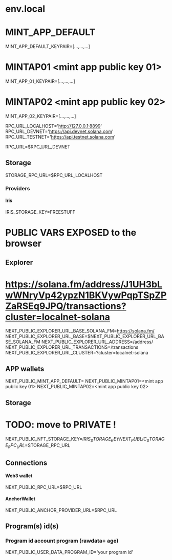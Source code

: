 # env.local


# MINT_APP_DEFAULT <mint app default public key>
MINT_APP_DEFAULT_KEYPAIR=[...,...,...]

# MINTAP01 <mint app public key 01>
MINT_APP_01_KEYPAIR=[...,...,...]

# MINTAP02 <mint app public key 02>
MINT_APP_02_KEYPAIR=[...,...,...]


RPC_URL_LOCALHOST='http://127.0.0.1:8899'
RPC_URL_DEVNET='https://api.devnet.solana.com'
RPC_URL_TESTNET='https://api.testnet.solana.com'

RPC_URL=$RPC_URL_DEVNET

## Storage
STORAGE_RPC_URL=$RPC_URL_LOCALHOST

### Providers
#### Iris
IRIS_STORAGE_KEY=FREESTUFF

# PUBLIC VARS EXPOSED to the browser


## Explorer
# https://solana.fm/address/J1UH3bLwWNryVp42ypzN1BKVywPqpTSpZPZaRSEq9JPQ/transactions?cluster=localnet-solana
NEXT_PUBLIC_EXPLORER_URL_BASE_SOLANA_FM=https://solana.fm/
NEXT_PUBLIC_EXPLORER_URL_BASE=$NEXT_PUBLIC_EXPLORER_URL_BASE_SOLANA_FM
NEXT_PUBLIC_EXPLORER_URL_ADDRESS=/address/
NEXT_PUBLIC_EXPLORER_URL_TRANSACTIONS=/transactions
NEXT_PUBLIC_EXPLORER_URL_CLUSTER=?cluster=localnet-solana


## APP wallets
NEXT_PUBLIC_MINT_APP_DEFAULT=<mint app default public key>
NEXT_PUBLIC_MINTAP01=<mint app public key 01>
NEXT_PUBLIC_MINTAP02=<mint app public key 02>

## Storage
# TODO: move to PRIVATE !
NEXT_PUBLIC_NFT_STORAGE_KEY=$IRIS_STORAGE_KEY
NEXT_PUBLIC_STORAGE_RPC_URL=$STORAGE_RPC_URL

## Connections
#### Web3 wallet
NEXT_PUBLIC_RPC_URL=$RPC_URL
#### AnchorWallet
NEXT_PUBLIC_ANCHOR_PROVIDER_URL=$RPC_URL

## Program(s) id(s)

### Program id account program (rawdata+ age)
NEXT_PUBLIC_USER_DATA_PROGRAM_ID='your program id'